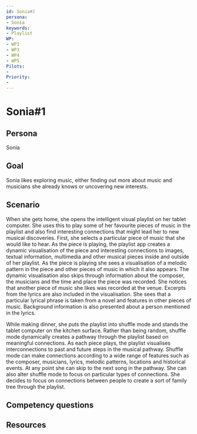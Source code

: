 ```yaml
---
id: Sonia#1
persona: 
- Sonia
keywords: 
- Playlist
WP:
- WP2
- WP3
- WP4
- WP5
Pilots:
- 
Priority:
- 
---
```

# Sonia#1

## Persona
Sonia

## Goal
Sonia likes exploring music, either finding out more about music and musicians she already knows or uncovering new interests.

## Scenario  
When she gets home, she opens the intelligent visual playlist on her tablet computer. She uses this to play some of her favourite pieces of music in the playlist and also find interesting connections that might lead her to new musical discoveries.  First, she selects a particular piece of music that she would like to hear. As the piece is playing, the playlist app creates a dynamic visualisation of the piece and interesting connections to images, textual information, multimedia and other musical pieces inside and outside of her playlist. As the piece is playing she sees a visualisation of a melodic pattern in the piece and other pieces of music in which it also appears. The dynamic visualisation also skips through information about the composer, the musicians and the time and place the piece was recorded. She notices that another piece of music she likes was recorded at the venue. Excerpts from the lyrics are also included in the visualisation. She sees that a particular lyrical phrase is taken from a novel and features in other pieces of music. Background information is also presented about a person mentioned in the lyrics.

While making dinner, she puts the playlist into shuffle mode and stands the tablet computer on the kitchen surface. Rather than being random, shuffle mode dynamically creates a pathway through the playlist based on meaningful connections. As each piece plays, the playlist visualises interconnections to past and future steps in the musical pathway. Shuffle mode can make connections according to a wide range of features such as the composer, musicians, lyrics, melodic patterns,  locations and historical events. At any point she can skip to the next song in the pathway. She can also alter shuffle mode to focus on particular types of connections. She decides to focus on connections between people to create a sort of family tree through the playlist. 

## Competency questions 


## Resources


